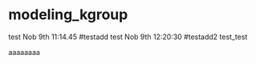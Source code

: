 # modeling_kgroup
test Nob 9th 11:14.45 #testadd
test Nob 9th 12:20:30 #testadd2
test_test

aaaaaaaa
